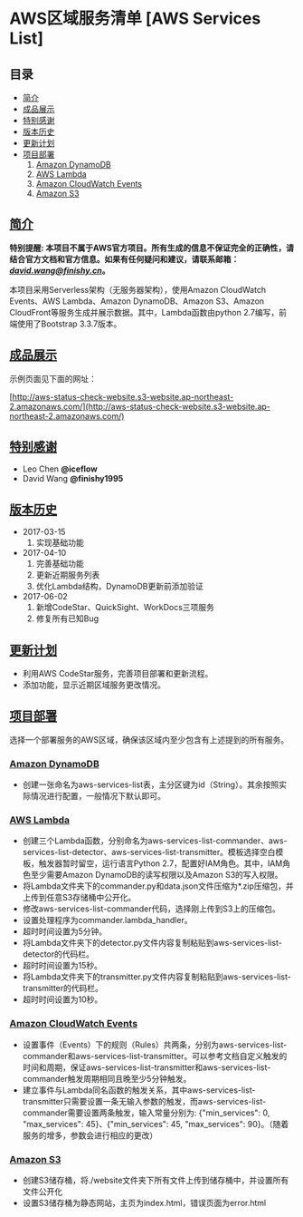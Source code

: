 # AWS区域服务清单 [AWS Services List]


## 目录

- [简介](#简介)
- [成品展示](#成品展示)
- [特别感谢](#特别感谢)
- [版本历史](#版本历史)
- [更新计划](#更新计划)
- [项目部署](#项目部署)
	1. [Amazon DynamoDB](#amazon-dynamodb)
	2. [AWS Lambda](#aws-lambda)
	3. [Amazon CloudWatch Events](#amazon-cloudwatch-events)
	4. [Amazon S3](#amazon-s3)


## [简介](id:简介)

**特别提醒: 本项目不属于AWS官方项目。所有生成的信息不保证完全的正确性，请结合官方文档和官方信息。如果有任何疑问和建议，请联系邮箱：*[david.wang@finishy.cn](mailto:david.wang@finishy.cn)*。**

本项目采用Serverless架构（无服务器架构），使用Amazon CloudWatch Events、AWS Lambda、Amazon DynamoDB、Amazon S3、Amazon CloudFront等服务生成并展示数据。其中，Lambda函数由python 2.7编写，前端使用了Bootstrap 3.3.7版本。


## [成品展示](id:成品展示)

示例页面见下面的网址：

[http://aws-status-check-website.s3-website.ap-northeast-2.amazonaws.com/](http://aws-status-check-website.s3-website.ap-northeast-2.amazonaws.com/)


## [特别感谢](id:特别感谢)

- Leo Chen **@iceflow**
- David Wang **@finishy1995**


## [版本历史](id:版本历史)

- 2017-03-15
	1. 实现基础功能
- 2017-04-10
	1. 完善基础功能
	2. 更新近期服务列表
	3. 优化Lambda结构，DynamoDB更新前添加验证
- 2017-06-02
	1. 新增CodeStar、QuickSight、WorkDocs三项服务
	2. 修复所有已知Bug


## [更新计划](id:更新计划)

- 利用AWS CodeStar服务，完善项目部署和更新流程。
- 添加功能，显示近期区域服务更改情况。


## [项目部署](id:项目部署)

选择一个部署服务的AWS区域，确保该区域内至少包含有上述提到的所有服务。

### [Amazon DynamoDB](id:AmazonDynamoDB)

- 创建一张命名为aws-services-list表，主分区键为id（String）。其余按照实际情况进行配置，一般情况下默认即可。

### [AWS Lambda](id:AWSLambda)

- 创建三个Lambda函数，分别命名为aws-services-list-commander、aws-services-list-detector、aws-services-list-transmitter。模板选择空白模板，触发器暂时留空，运行语言Python 2.7，配置好IAM角色。其中，IAM角色至少需要Amazon DynamoDB的读写权限以及Amazon S3的写入权限。
- 将Lambda文件夹下的commander.py和data.json文件压缩为*.zip压缩包，并上传到任意S3存储桶中公开化。
- 修改aws-services-list-commander代码，选择刚上传到S3上的压缩包。
- 设置处理程序为commander.lambda_handler。
- 超时时间设置为5分钟。
- 将Lambda文件夹下的detector.py文件内容复制粘贴到aws-services-list-detector的代码栏。
- 超时时间设置为15秒。
- 将Lambda文件夹下的transmitter.py文件内容复制粘贴到aws-services-list-transmitter的代码栏。
- 超时时间设置为10秒。

### [Amazon CloudWatch Events](id:amazon-cloudwatch-events)

- 设置事件（Events）下的规则（Rules）共两条，分别为aws-services-list-commander和aws-services-list-transmitter。可以参考文档自定义触发的时间和周期，保证aws-services-list-transmitter和aws-services-list-commander触发周期相同且晚至少5分钟触发。
- 建立事件与Lambda同名函数的触发关系，其中aws-services-list-transmitter只需要设置一条无输入参数的触发，而aws-services-list-commander需要设置两条触发，输入常量分别为: {"min_services": 0, "max_services": 45}、{"min_services": 45, "max_services": 90}。（随着服务的增多，参数会进行相应的更改）

### [Amazon S3](id:AmazonS3)

- 创建S3储存桶，将./website文件夹下所有文件上传到储存桶中，并设置所有文件公开化
- 设置S3储存桶为静态网站，主页为index.html，错误页面为error.html
